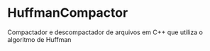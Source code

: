 # HuffmanCompactor
Compactador e descompactador de arquivos em C++ que utiliza o algoritmo de Huffman
